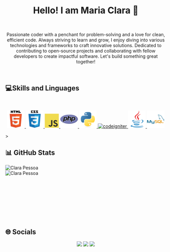 <h1 align="center">Hello! I am Maria Clara 👋</h1></br>

<p align="center">
Passionate coder with a penchant for problem-solving and a love for clean, efficient code. Always striving to learn and grow, I enjoy diving into various technologies and frameworks to craft innovative solutions. Dedicated to contributing to open-source projects and collaborating with fellow developers to create impactful software. Let's build something great together!
</p></br>



## 💻Skills and Linguages
  
<br/>
<p align="center"> 
<a href="https://www.w3.org/html/" target="_blank" rel="noreferrer"> <img src="https://raw.githubusercontent.com/devicons/devicon/master/icons/html5/html5-original-wordmark.svg" alt="html5" width="55" height="55"/> </a>
<a href="https://www.w3schools.com/css/" target="_blank" rel="noreferrer"> <img src="https://raw.githubusercontent.com/devicons/devicon/master/icons/css3/css3-original-wordmark.svg" alt="css3" width="55" height="55"/> </a>
<a href="https://developer.mozilla.org/en-US/docs/Web/JavaScript" target="_blank" rel="noreferrer"> <img src="https://raw.githubusercontent.com/devicons/devicon/master/icons/javascript/javascript-original.svg" alt="javascript" width="45" height="45"/> </a>
<a href="https://www.php.net" target="_blank" rel="noreferrer"> <img src="https://raw.githubusercontent.com/devicons/devicon/master/icons/php/php-original.svg" alt="php" width="55" height="55"/> </a> <a href="https://www.python.org" target="_blank" rel="noreferrer"> <img src="https://raw.githubusercontent.com/devicons/devicon/master/icons/python/python-original.svg" alt="python" width="55" height="55"/> </a>
<a href="https://codeigniter.com" target="_blank" rel="noreferrer"> <img src="https://cdn.worldvectorlogo.com/logos/codeigniter.svg" alt="codeigniter" width="55" height="55"/> </a>   <a href="https://www.java.com" target="_blank" rel="noreferrer"> <img src="https://raw.githubusercontent.com/devicons/devicon/master/icons/java/java-original.svg" alt="java" width="55" height="55"/> </a>  <a href="https://www.mysql.com/" target="_blank" rel="noreferrer"> <img src="https://raw.githubusercontent.com/devicons/devicon/master/icons/mysql/mysql-original-wordmark.svg" alt="mysql" width="55" height="55"/> </a>  
</p>
></br>

## 📊 GitHub Stats
<p style="display:flex; flex-direction: column">
    <img src="https://github-readme-stats-sigma-five.vercel.app/api?username=clarapwssoa&show_icons=true&theme=monokai&hide_border=true" media="(prefers-color-scheme: radical)" alt="Clara Pessoa"> 
    <img src="https://github-readme-stats.vercel.app/api/top-langs/?username=clarapwssoa&layout=compact&theme=monokai&hide_border=true" media="(prefers-color-scheme: radical)" alt="Clara Pessoa" height="120"/>
</p>
</br>

## 🌐 Socials
<div align="center">
<a href="mailto:mcprodrigues@gmail.com"><img src="https://img.shields.io/badge/Gmail-D14836?style=for-the-badge&logo=gmail&logoColor=white"/></a>
<a href="https://instagram.com/clarapwssoa"><img src="https://img.shields.io/badge/Instagram-E4405F?style=for-the-badge&logo=instagram&logoColor=white"/></a>
<a href="https://linkedin.com/in/maria-pessoa-2652332b5"><img src="https://img.shields.io/badge/LinkedIn-0077B5?style=for-the-badge&logo=linkedin&logoColor=white"/></a>
</div>
